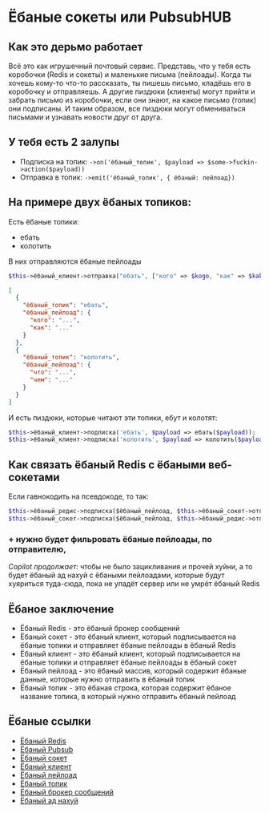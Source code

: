 #  Ёбаные сокеты или PubsubHUB

## Как это дерьмо работает

Всё это как игрушечный почтовый сервис. Представь, что у тебя есть коробочки (Redis и сокеты) и маленькие письма (пейлоады). Когда ты хочешь кому-то что-то рассказать, ты пишешь письмо, кладёшь его в коробочку и отправляешь. А другие пиздюки (клиенты) могут прийти и забрать письмо из коробочки, если они знают, на какое письмо (топик) они подписаны. И таким образом, все пиздюки могут обмениваться письмами и узнавать новости друг от друга.

## У тебя есть 2 залупы

- Подписка на топик: `->on('ёбаный_топик', $payload => $some->fuckin->action($payload))`
- Отправка в топик: `->emit('ёбаный_топик', { ёбаный: пейлоад})`

## На примере двух ёбаных топиков:

Есть ёбаные топики:
- ебать
- колотить

В них отправляются ёбаные пейлоады

```php
$this->ёбаный_клиент->отправка("ебать", ["кого" => $kogo, "как" => $kak]);
```

```json
[
  {
    "ёбаный_топик": "ебать",
    "ёбаный_пейлоад": {
      "кого": "...",
      "как": "..."
    }
  },
  {
    "ёбаный_топик": "колотить",
    "ёбаный_пейлоад": {
      "что": "...",
      "чем": "..."
    }
  }
]
```

И есть пиздюки, которые читают эти топики, ебут и колотят:
```php
$this->ёбаный_клиент->подписка('ебать', $payload => ебать($payload));
$this->ёбаный_клиент->подписка('колотить', $payload => колотить($payload));
```

## Как связать ёбаный Redis с ёбаными веб-сокетами

Если гавнокодить на псевдокоде, то так:

```php
$this->ёбаный_редис->подписка($ёбаный_пейлоад, $this->ёбаный_сокет->отправка($ёбаный_пейлоад));
$this->ёбаный_сокет->подписка($ёбаный_пейлоад, $this->ёбаный_редис->отправка($ёбаный_пейлоад));
```

### + нужно будет фильровать ёбаные пейлоады, по отправителю,

*Copilot продолжает:* чтобы не было зацикливания и прочей хуйни, а то будет ёбаный ад нахуй с ёбаными пейлоадами, которые будут хуяриться туда-сюда, пока не упадёт сервер или не умрёт ёбаный Redis

## Ёбаное заключение

- Ёбаный Redis - это ёбаный брокер сообщений
- Ёбаный сокет - это ёбаный клиент, который подписывается на ёбаные топики и отправляет ёбаные пейлоады в ёбаный Redis
- Ёбаный клиент - это ёбаный клиент, который подписывается на ёбаные топики и отправляет ёбаные пейлоады в ёбаный сокет
- Ёбаный пейлоад - это ёбаный массив, который содержит ёбаные данные, которые нужно отправить в ёбаный топик
- Ёбаный топик - это ёбаная строка, которая содержит ёбаное название топика, в который нужно отправить ёбаный пейлоад

## Ёбаные ссылки

- [Ёбаный Redis](https://redis.io/)
- [Ёбаный Pubsub](https://redis.io/topics/pubsub)
- [Ёбаный сокет](https://socket.io/)
- [Ёбаный клиент](https://socket.io/docs/v4/client-api/)
- [Ёбаный пейлоад](https://ru.wikipedia.org/wiki/%D0%9F%D0%B5%D0%B9%D0%BB%D0%BE%D1%83%D0%B4)
- [Ёбаный топик](https://ru.wikipedia.org/wiki/%D0%A2%D0%BE%D0%BF%D0%B8%D0%BA_(%D0%B8%D0%BD%D1%84%D0%BE%D1%80%D0%BC%D0%B0%D1%82%D0%B8%D0%BA%D0%B0))
- [Ёбаный брокер сообщений](https://ru.wikipedia.org/wiki/%D0%91%D1%80%D0%BE%D0%BA%D0%B5%D1%80_%D1%81%D0%BE%D0%BE%D0%B1%D1%89%D0%B5%D0%BD%D0%B8%D0%B9)
- [Ёбаный ад нахуй](https://ru.wikipedia.org/wiki/%D0%90%D0%B4_%D0%BD%D0%B0%D1%85%D1%83%D0%B9)
